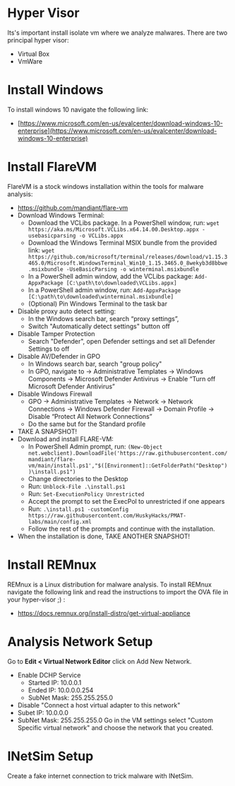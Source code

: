 # Hyper Visor
Its's important install isolate vm where we analyze malwares.
There are two principal hyper visor:
- Virtual Box
- VmWare

# Install Windows 
To install windows 10 navigate the following link:
- [https://www.microsoft.com/en-us/evalcenter/download-windows-10-enterprise](https://www.microsoft.com/en-us/evalcenter/download-windows-10-enterprise)


# Install FlareVM
FlareVM is a stock windows installation within the tools for malware analysis:
- https://github.com/mandiant/flare-vm
- Download Windows Terminal:
    - Download the VCLibs package. In a PowerShell window, run: `wget https://aka.ms/Microsoft.VCLibs.x64.14.00.Desktop.appx -usebasicparsing -o VCLibs.appx`
    - Download the Windows Terminal MSIX bundle from the provided link: `wget https://github.com/microsoft/terminal/releases/download/v1.15.3465.0/Microsoft.WindowsTerminal_Win10_1.15.3465.0_8wekyb3d8bbwe.msixbundle -UseBasicParsing -o winterminal.msixbundle`
    - In a PowerShell admin window, add the VCLibs package: `Add-AppxPackage [C:\path\to\downloaded\VCLibs.appx]`
    - In a PowerShell admin window, run: `Add-AppxPackage [C:\path\to\downloaded\winterminal.msixbundle]`
    - (Optional) Pin Windows Terminal to the task bar
- Disable proxy auto detect setting:
    - In the Windows search bar, search “proxy settings”,
    - Switch "Automatically detect settings" button off
- Disable Tamper Protection
    - Search "Defender", open Defender settings and set all Defender Settings to off
- Disable AV/Defender in GPO
    - In Windows search bar, search "group policy"
    - In GPO, navigate to → Administrative Templates → Windows Components → Microsoft Defender Antivirus → Enable “Turn off Microsoft Defender Antivirus”
- Disable Windows Firewall
    - GPO → Administrative Templates → Network → Network Connections → Windows Defender Firewall → Domain Profile → Disable “Protect All Network Connections”
    - Do the same but for the Standard profile
- TAKE A SNAPSHOT!
- Download and install FLARE-VM:
    - In PowerShell Admin prompt, run: `(New-Object net.webclient).DownloadFile('https://raw.githubusercontent.com/mandiant/flare-vm/main/install.ps1',"$([Environment]::GetFolderPath("Desktop"))\install.ps1")`
    - Change directories to the Desktop
    - Run: `Unblock-File .\install.ps1`
    - Run: `Set-ExecutionPolicy Unrestricted`
    - Accept the prompt to set the ExecPol to unrestricted if one appears
    - Run: `.\install.ps1 -customConfig https://raw.githubusercontent.com/HuskyHacks/PMAT-labs/main/config.xml`
    - Follow the rest of the prompts and continue with the installation.
- When the installation is done, TAKE ANOTHER SNAPSHOT!

# Install REMnux
REMnux is a Linux distribution for malware analysis. To install REMnux navigate the following link and read the instructions to import the OVA file in your hyper-visor ;) :
- https://docs.remnux.org/install-distro/get-virtual-appliance

# Analysis Network Setup
Go to **Edit < Virtual Network Editor** click on Add New Network.
- Enable DCHP Service
	- Started IP: 10.0.0.1
	- Ended IP: 10.0.0.0.254
	- SubNet Mask: 255.255.255.0
- Disable "Connect a host virtual adapter to this network"
- Subet IP: 10.0.0.0
- SubNet Mask: 255.255.255.0
Go in the VM settings select "Custom Specific virtual network" and choose the network that you created.

# INetSim Setup
Create a fake internet connection to trick malware with INetSim.
